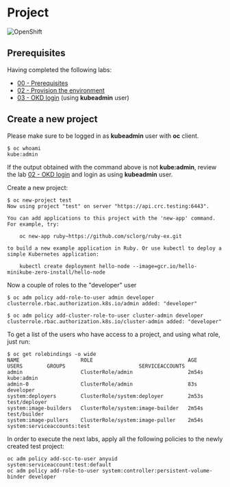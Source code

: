 # Project

![OpenShift](https://img.shields.io/badge/OpenShift-informational?logo=Red%20Hat%20Open%20Shift&color=black&logoColor=red&style=for-the-badge&logoWidth=30)

## Prerequisites

Having completed the following labs:

- [00 - Prerequisites](../00-Prerequisites/README.md)
- [02 - Provision the environment](../02-Provision_the_environment/README.md)
- [03 - OKD login](../03-OKD_login/README.md) (using **kubeadmin** user)

## Create a new project

Please make sure to be logged in as **kubeadmin** user with **oc** client.

```console
$ oc whoami
kube:admin
```

If the output obtained with the command above is not **kube:admin**, review the lab [02 - OKD login](../02-OKD_login/README.md) and login as using **kubeadmin** user.

Create a new project:

```console
$ oc new-project test     
Now using project "test" on server "https://api.crc.testing:6443".

You can add applications to this project with the 'new-app' command. For example, try:

    oc new-app ruby~https://github.com/sclorg/ruby-ex.git

to build a new example application in Ruby. Or use kubectl to deploy a simple Kubernetes application:

    kubectl create deployment hello-node --image=gcr.io/hello-minikube-zero-install/hello-node
```

Now a couple of roles to the "developer" user

```console
$ oc adm policy add-role-to-user admin developer
clusterrole.rbac.authorization.k8s.io/admin added: "developer"
```

```console
$ oc adm policy add-cluster-role-to-user cluster-admin developer
clusterrole.rbac.authorization.k8s.io/cluster-admin added: "developer"
```

To get a list of the users who have access to a project, and using what role, just run:

```console
$ oc get rolebindings -o wide
NAME                    ROLE                               AGE     USERS        GROUPS                        SERVICEACCOUNTS
admin                   ClusterRole/admin                  2m54s   kube:admin                                 
admin-0                 ClusterRole/admin                  83s     developer                                  
system:deployers        ClusterRole/system:deployer        2m53s                                              test/deployer
system:image-builders   ClusterRole/system:image-builder   2m54s                                              test/builder
system:image-pullers    ClusterRole/system:image-puller    2m54s                system:serviceaccounts:test   
```

In order to execute the next labs, apply all the following policies to the newly created test project: 

```console
oc adm policy add-scc-to-user anyuid system:serviceaccount:test:default
oc adm policy add-role-to-user system:controller:persistent-volume-binder developer
```